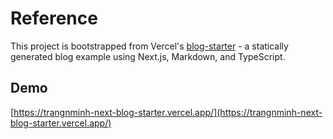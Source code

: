 # Reference

This project is bootstrapped from Vercel's [blog-starter](https://github.com/vercel/next.js/tree/canary/examples/blog-starter) - a statically generated blog example using Next.js, Markdown, and TypeScript.

## Demo

[https://trangnminh-next-blog-starter.vercel.app/](https://trangnminh-next-blog-starter.vercel.app/)
